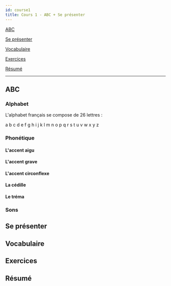 ```yaml
---
id: course1
title: Cours 1 - ABC + Se présenter
---
```


[ABC](#abc)

[Se présenter](#se-presenter)

[Vocabulaire](#vocabulaire)

[Exercices](#exercices)

[Résumé](#resume)

---

## ABC

### Alphabet

L'alphabet français se compose de 26 lettres :

a b c d e f g h i j k l m n o p q r s t u v w x y z

### Phonétique

#### L'accent aigu

#### L'accent grave

#### L'accent circonflexe

#### La cédille

#### Le tréma

### Sons

## Se présenter

## Vocabulaire

## Exercices

## Résumé
